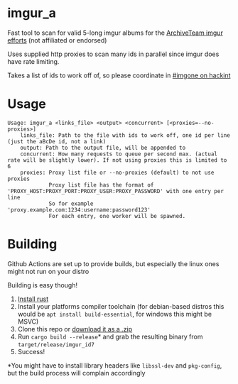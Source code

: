 imgur_a
====
Fast tool to scan for valid 5-long imgur albums for the [ArchiveTeam imgur efforts](https://wiki.archiveteam.org/index.php/Imgur) (not affiliated or endorsed)

Uses supplied http proxies to scan many ids in parallel since imgur does have rate limiting.

Takes a list of ids to work off of, so please coordinate in [#imgone on hackint](https://webirc.hackint.org/#irc://irc.hackint.org/imgone)

# Usage
```
Usage: imgur_a <links_file> <output> <concurrent> [<proxies=--no-proxies>]
	links_file: Path to the file with ids to work off, one id per line (just the aBcDe id, not a link)
	output: Path to the output file, will be appended to
	concurrent: How many requests to queue per second max. (actual rate will be slightly lower). If not using proxies this is limited to 6
	proxies: Proxy list file or --no-proxies (default) to not use proxies
	         Proxy list file has the format of 'PROXY_HOST:PROXY_PORT:PROXY_USER:PROXY_PASSWORD' with one entry per line
	         So for example 'proxy.example.com:1234:username:password123'
	         For each entry, one worker will be spawned.
```

# Building
Github Actions are set up to provide builds, but especially the linux ones might not run on your distro

Building is easy though!

1. [Install rust](https://www.rust-lang.org/tools/install)
2. Install your platforms compiler toolchain (for debian-based distros this would be `apt install build-essential`, for windows this might be MSVC)
3. Clone this repo or [download it as a .zip](https://github.com/imerr/imgur_id7/archive/refs/heads/main.zip)
4. Run `cargo build --release`* and grab the resulting binary from `target/release/imgur_id7`
5. Success!

*You might have to install library headers like `libssl-dev` and `pkg-config`, but the build process will complain accordingly 